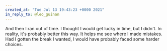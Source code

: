 ```yaml
---
created_at: "Tue Jul 13 19:43:23 +0000 2021"
in_reply_to: @leo_guinan
---
```


And then I ran out of time. I thought I would get lucky in time, but I didn't. In reality, it's probably better this way. It helps me see where I made mistakes. Had I gotten the break I wanted, I would have probably faced some harder choices.